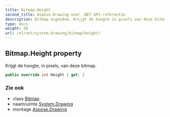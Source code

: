 ```yaml
---
title: Bitmap.Height
second_title: Aspose.Drawing voor .NET API-referentie
description: Bitmap eigendom. Krijgt de hoogte in pixels van deze bitmap.
type: docs
weight: 30
url: /nl/net/system.drawing/bitmap/height/
---
```

## Bitmap.Height property

Krijgt de hoogte, in pixels, van deze bitmap.

```csharp
public override int Height { get; }
```

### Zie ook

* class [Bitmap](../)
* naamruimte [System.Drawing](../../bitmap/)
* montage [Aspose.Drawing](../../../)


